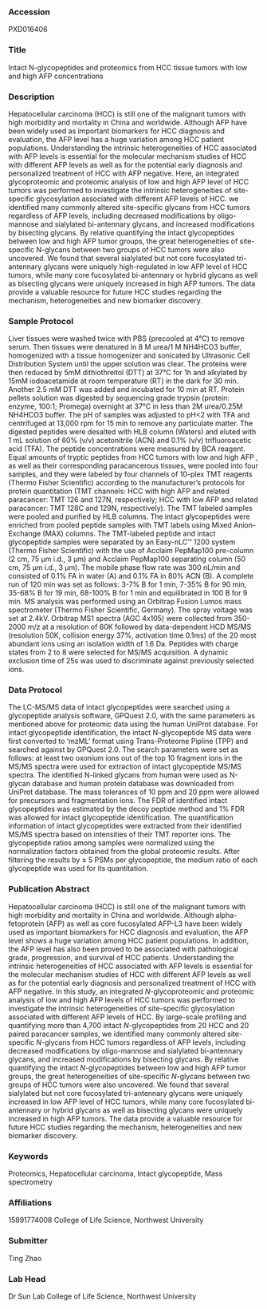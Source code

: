 ### Accession
PXD016406

### Title
Intact N-glycopeptides and proteomics from HCC tissue tumors with low and high AFP concentrations

### Description
Hepatocellular carcinoma (HCC) is still one of the malignant tumors with high morbidity and mortality in China and worldwide. Although AFP have been widely used as important biomarkers for HCC diagnosis and evaluation, the AFP level has a huge variation among HCC patient populations. Understanding the intrinsic heterogeneities of HCC associated with AFP levels is essential for the molecular mechanism studies of HCC with different AFP levels as well as for the potential early diagnosis and personalized treatment of HCC with AFP negative. Here, an integrated glycoproteomic and proteomic analysis of low and high AFP level of HCC tumors was performed to investigate the intrinsic heterogeneities of site-specific glycosylation associated with different AFP levels of HCC. we identified many commonly altered site-specific glycans from HCC tumors regardless of AFP levels, including decreased modifications by oligo-mannose and sialylated bi-antennary glycans, and increased modifications by bisecting glycans. By relative quantifying the intact glycopeptides between low and high AFP tumor groups, the great heterogeneities of site-specific N-glycans between two groups of HCC tumors were also uncovered. We found that several sialylated but not core fucosylated tri-antennary glycans were uniquely high-regulated in low AFP level of HCC tumors, while many core fucosylated bi-antennary or hybrid glycans as well as bisecting glycans were uniquely increased in high AFP tumors. The data provide a valuable resource for future HCC studies regarding the mechanism, heterogeneities and new biomarker discovery.

### Sample Protocol
Liver tissues were washed twice with PBS (precooled at 4°C) to remove serum. Then tissues were denatured in 8 M urea/1 M NH4HCO3 buffer, homogenized with a tissue homogenizer and sonicated by Ultrasonic Cell Distribution System until the upper solution was clear. The proteins were then reduced by 5mM dithiothreitol (DTT) at 37°C for 1h and alkylated by 15mM iodoacetamide at room temperature (RT) in the dark for 30 min. Another 2.5 mM DTT was added and incubated for 10 min at RT. Protein pellets solution was digested by sequencing grade trypsin (protein: enzyme, 100:1; Promega) overnight at 37°C in less than 2M urea/0.25M NH4HCO3 buffer. The pH of samples was adjusted to pH<2 with TFA and centrifuged at 13,000 rpm for 15 min to remove any particulate matter. The digested peptides were desalted with HLB column (Waters) and eluted with 1 mL solution of 60% (v/v) acetonitrile (ACN) and 0.1% (v/v) trifluoroacetic acid (TFA). The peptide concentrations were measured by BCA reagent. Equal amounts of tryptic peptides from HCC tumors with low and high AFP , as well as their corresponding paracancerous tissues, were pooled into four samples, and they were labeled by four channels of 10-plex TMT reagents (Thermo Fisher Scientific) according to the manufacturer’s protocols for protein quantitation (TMT channels: HCC with high AFP and related paracancer: TMT 126 and 127N, respectively; HCC with low AFP and related paracancer: TMT 128C and 129N, respectively). The TMT labeled samples were pooled and purified by HLB columns. The intact glycopeptides were enriched from pooled peptide samples with TMT labels using Mixed Anion-Exchange (MAX) columns. The TMT-labeled peptide and intact glycopeptide samples were separated by an Easy-nLC™ 1200 system (Thermo Fisher Scientific) with the use of Acclaim PepMap100 pre-column (2 cm, 75 μm i.d., 3 μm) and Acclaim PepMap100 separating column (50 cm, 75 μm i.d., 3 μm). The mobile phase flow rate was 300 nL/min and consisted of 0.1% FA in water (A) and 0.1% FA in 80% ACN (B). A complete run of 120 min was set as follows: 3-7% B for 1 min, 7-35% B for 90 min, 35-68% B for 19 min, 68-100% B for 1 min and equilibrated in 100 B for 9 min.  MS analysis was performed using an Orbitrap Fusion Lumos mass spectrometer (Thermo Fisher Scientific, Germany). The spray voltage was set at 2.4kV. Orbitrap MS1 spectra (AGC 4x105) were collected from 350-2000 m/z at a resolution of 60K followed by data-dependent HCD MS/MS (resolution 50K, collision energy 37%, activation time 0.1ms) of the 20 most abundant ions using an isolation width of 1.6 Da. Peptides with charge states from 2 to 8 were selected for MS/MS acquisition. A dynamic exclusion time of 25s was used to discriminate against previously selected ions.

### Data Protocol
The LC-MS/MS data of intact glycopeptides were searched using a glycopeptide analysis software, GPQuest 2.0, with the same parameters as mentioned above for proteomic data using the human UniProt database. For intact glycopeptide identification, the intact N-glycopeptide MS data were first converted to ‘mzML’ format using Trans-Proteome Pipline (TPP) and searched against by GPQuest 2.0. The search parameters were set as follows: at least two oxonium ions out of the top 10 fragment ions in the MS/MS spectra were used for extraction of intact glycopeptide MS/MS spectra. The identified N-linked glycans from human were used as N-glycan database and human protein database was downloaded from UniProt database. The mass tolerances of 10 ppm and 20 ppm were allowed for precursors and fragmentation ions. The FDR of identified intact glycopeptides was estimated by the decoy peptide method and 1% FDR was allowed for intact glycopeptide identification. The quantification information of intact glycopeptides were extracted from their identified MS/MS spectra based on intensities of their TMT reporter ions. The glycopeptide ratios among samples were normalized using the normalization factors obtained from the global proteomic results. After filtering the results by ≥ 5 PSMs per glycopeptide, the medium ratio of each glycopeptide was used for its quantitation.

### Publication Abstract
Hepatocellular carcinoma (HCC) is still one of the malignant tumors with high morbidity and mortality in China and worldwide. Although alpha-fetoprotein (AFP) as well as core fucosylated AFP-L3 have been widely used as important biomarkers for HCC diagnosis and evaluation, the AFP level shows a huge variation among HCC patient populations. In addition, the AFP level has also been proved to be associated with pathological grade, progression, and survival of HCC patients. Understanding the intrinsic heterogeneities of HCC associated with AFP levels is essential for the molecular mechanism studies of HCC with different AFP levels as well as for the potential early diagnosis and personalized treatment of HCC with AFP negative. In this study, an integrated <i>N</i>-glycoproteomic and proteomic analysis of low and high AFP levels of HCC tumors was performed to investigate the intrinsic heterogeneities of site-specific glycosylation associated with different AFP levels of HCC. By large-scale profiling and quantifying more than 4,700 intact <i>N</i>-glycopeptides from 20 HCC and 20 paired paracancer samples, we identified many commonly altered site-specific <i>N</i>-glycans from HCC tumors regardless of AFP levels, including decreased modifications by oligo-mannose and sialylated bi-antennary glycans, and increased modifications by bisecting glycans. By relative quantifying the intact <i>N</i>-glycopeptides between low and high AFP tumor groups, the great heterogeneities of site-specific <i>N</i>-glycans between two groups of HCC tumors were also uncovered. We found that several sialylated but not core fucosylated tri-antennary glycans were uniquely increased in low AFP level of HCC tumors, while many core fucosylated bi-antennary or hybrid glycans as well as bisecting glycans were uniquely increased in high AFP tumors. The data provide a valuable resource for future HCC studies regarding the mechanism, heterogeneities and new biomarker discovery.

### Keywords
Proteomics, Hepatocellular carcinoma, Intact glycopeptide, Mass spectrometry

### Affiliations
15891774008
College of Life Science, Northwest University

### Submitter
Ting Zhao

### Lab Head
Dr Sun Lab
College of Life Science, Northwest University


